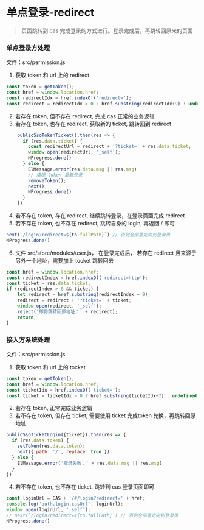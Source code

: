 # 单点登录-redirect

> 页面跳转到 cas 完成登录的方式进行。登录完成后，再跳转回原来的页面


### 单点登录方处理


文件：src/permission.js
1. 获取 token 和 url 上的 redirect
```javascript
const token = getToken();
const href = window.location.href;
const redirectIdx = href.indexOf('redirect=');
const redirect = redirectIdx > 0 ? href.substring(redirectIdx+9) : undefined;
```
2. 若存在 token, 但不存在 redirect, 完成 cas 正常的业务逻辑
3. 若存在 token, 也存在 redirect, 获取新的 ticket, 跳转回到 redirect
```javascript
    publicSsoTokenTicket().then(res => {
      if (res.data.ticket) {
        const redirectUrl = redirect + '?ticket=' + res.data.ticket;
        window.open(redirectUrl, '_self');
        NProgress.done()
      } else {
        ElMessage.error(res.data.msg || res.msg)
        // 清理 token 重新登录
        removeToken();
        next();
        NProgress.done()
      }
    })
```
4. 若不存在  token, 存在 redirect, 继续跳转登录，在登录页面完成 redirect
5. 若不存在  token, 也不存在 redirect, 跳转自身的 login, 再返回 / 即可
```javascript
next(`/login?redirect=${to.fullPath}`) // 否则全部重定向到登录页
NProgress.done()
```

6. 文件 src/store/modules/user.js， 在登录完成后， 若存在 redirect 且来源于另外一个地址，需要加上 tocket 跳转回去
```javascript
const href = window.location.href;
const redirectIndex = href.indexOf('redirect=http');
const ticket = res.data.ticket;
if (redirectIndex > 0 && ticket) {
    let redirect = href.substring(redirectIndex + 9);
    redirect = redirect + '?ticket=' + ticket;
    window.open(redirect, '_self');
    reject('即将跳转回原地址：' + redirect);
    return;
}
```



### 接入方系统处理

文件：src/permission.js
1. 获取 token 和 url 上的 tocket
```javascript
const token = getToken();
const href = window.location.href;
const ticketIdx = href.indexOf('ticket=');
const ticket = ticketIdx > 0 ? href.substring(ticketIdx+7) : undefined;
```
2. 若存在 token, 正常完成业务逻辑
3. 若不存在 token, 但存在 ticket, 需要使用 ticket 完成token 兑换，再跳转回原地址
```javascript
publicSsoTicketLogin({ticket}).then(res => {
  if (res.data.token) {
    setToken(res.data.token);
    next({ path: '/', replace: true })
  } else {
    ElMessage.error('登录失败：' + res.data.msg || res.msg)
  }
})
```
4. 若不存在 token, 也不存在 ticket, 跳转到 cas 登录页面即可
```javascript
const loginUrl = CAS + '/#/login?redirect=' + href;
console.log('auth.login.casUrl', loginUrl);
window.open(loginUrl, '_self');
// next(`/login?redirect=${to.fullPath}`) // 否则全部重定向到登录页
NProgress.done()
```
